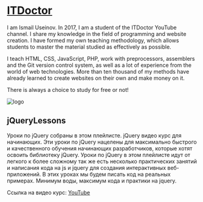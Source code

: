 # [ITDoctor](https://www.youtube.com/@ITDoctor)

I am Ismail Useinov. In 2017, I am a student of the ITDoctor YouTube channel. I share my knowledge in the field of programming and website creation. I have formed my own teaching methodology, which allows students to master the material studied as effectively as possible.

I teach HTML, CSS, JavaScript, PHP, work with preprocessors, assemblers and the Git version control system, as well as a lot of experience from the world of web technologies. More than ten thousand of my methods have already learned to create websites on their own and make money on it.

There is always a choice to study for free or not!

![logo](data/webDeveloperBlogLogo.jpg)


## jQueryLessons
Уроки по jQuery собраны в этом плейлисте. jQuery видео курс для начинающих. Эти уроки по jQuery нацелены для максимально быстрого и качественного обучения начинающих разработчиков, которые хотят освоить библиотеку jQuery. Уроки по jQuery в этом плейлисте идут от легкого к более сложному так же есть несколько практических занятий и написания кода на js и jquery для создания интерактивных веб-приложений. В этих уроках мы будем писать код на реальных примерах. Минимум воды, максимум кода и практики на jquery.

Ссылка на видео курс: [YouTube](https://www.youtube.com/watch?v=ducqS_3n1jU&list=PLuY6eeDuleIO6ys8_OmKphvobZxabbGBz)
